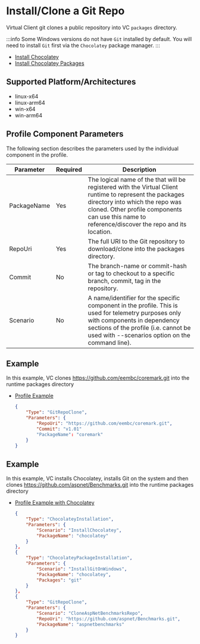 # Install/Clone a Git Repo
Virtual Client git clones a public repository into VC `packages` directory.

:::info
Some Windows versions do not have `Git` installed by default. You will need to install `Git` first via the `Chocolatey` package manager.
:::

* [Install Chocolatey](./0020-install-chocolatey.md)
* [Install Chocolatey Packages](./0030-install-chocolatey-packages.md)

## Supported Platform/Architectures
* linux-x64
* linux-arm64
* win-x64
* win-arm64

## Profile Component Parameters
The following section describes the parameters used by the individual component in the profile.

| **Parameter** | **Required** | **Description**                                                                                                 |
|---------------|--------------|-----------------------------------------------------------------------------------------------------------------|
| PackageName   | Yes          | The logical name of the that will be registered with the Virtual Client runtime to represent the packages directory into which the repo was cloned. Other profile components can use this name to reference/discover the repo and its location. |
| RepoUri       | Yes          | The full URI to the Git repository to download/clone into the packages directory.                               |
| Commit        | No           | The branch-name or commit-hash or tag to checkout to a specific branch, commit, tag in the repository.          |
| Scenario      | No           | A name/identifier for the specific component in the profile. This is used for telemetry purposes only with components in dependency sections of the profile (i.e. cannot be used with --scenarios option on the command line).                  |


## Example
In this example, VC clones https://github.com/eembc/coremark.git into the runtime packages directory

* [Profile Example](https://github.com/microsoft/VirtualClient/blob/main/src/VirtualClient/VirtualClient.Main/profiles/PERF-CPU-COREMARK.json)

  <div class="code-section">

  ``` json
  {
      "Type": "GitRepoClone",
      "Parameters": {
          "RepoUri": "https://github.com/eembc/coremark.git",
          "Commit": "v1.01"
          "PackageName": "coremark"
      }
  }
  ```
  </div>

## Example
In this example, VC installs Chocolatey, installs Git on the system and then clones https://github.com/aspnet/Benchmarks.git into the runtime packages directory

* [Profile Example with Chocolatey](https://github.com/microsoft/VirtualClient/blob/main/src/VirtualClient/VirtualClient.Main/profiles/PERF-ASPNETBENCH.json)

  <div class="code-section">

  ``` json
  {
      "Type": "ChocolateyInstallation",
      "Parameters": {
          "Scenario": "InstallChocolatey",
          "PackageName": "chocolatey"
      }
  },
  {
      "Type": "ChocolateyPackageInstallation",
      "Parameters": {
          "Scenario": "InstallGitOnWindows",
          "PackageName": "chocolatey",
          "Packages": "git"
      }
  },
  {
      "Type": "GitRepoClone",
      "Parameters": {
          "Scenario": "CloneAspNetBenchmarksRepo",
          "RepoUri": "https://github.com/aspnet/Benchmarks.git",
          "PackageName": "aspnetbenchmarks"
      }
  }
  ```
  </div>